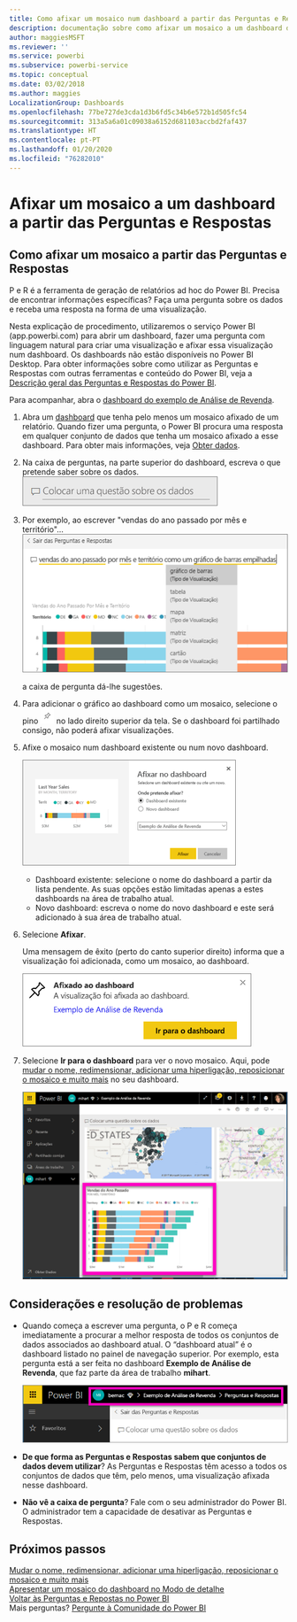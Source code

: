 ```yaml
---
title: Como afixar um mosaico num dashboard a partir das Perguntas e Respostas
description: documentação sobre como afixar um mosaico a um dashboard do Power BI a partir da caixa de Perguntas e Respostas
author: maggiesMSFT
ms.reviewer: ''
ms.service: powerbi
ms.subservice: powerbi-service
ms.topic: conceptual
ms.date: 03/02/2018
ms.author: maggies
LocalizationGroup: Dashboards
ms.openlocfilehash: 77be727de3cda1d3b6fd5c34b6e572b1d505fc54
ms.sourcegitcommit: 313a5a6a01c09038a6152d681103accbd2faf437
ms.translationtype: HT
ms.contentlocale: pt-PT
ms.lasthandoff: 01/20/2020
ms.locfileid: "76282010"
---
```

# <a name="pin-a-tile-to-a-dashboard-from-qa"></a>Afixar um mosaico a um dashboard a partir das Perguntas e Respostas
## <a name="how-to-pin-a-tile-from-qa"></a>Como afixar um mosaico a partir das Perguntas e Respostas
P e R é a ferramenta de geração de relatórios ad hoc do Power BI. Precisa de encontrar informações específicas? Faça uma pergunta sobre os dados e receba uma resposta na forma de uma visualização.

Nesta explicação de procedimento, utilizaremos o serviço Power BI (app.powerbi.com) para abrir um dashboard, fazer uma pergunta com linguagem natural para criar uma visualização e afixar essa visualização num dashboard. Os dashboards não estão disponíveis no Power BI Desktop. Para obter informações sobre como utilizar as Perguntas e Respostas com outras ferramentas e conteúdo do Power BI, veja a [Descrição geral das Perguntas e Respostas do Power BI](consumer/end-user-q-and-a.md). 

Para acompanhar, abra o [dashboard do exemplo de Análise de Revenda](sample-retail-analysis.md).


1. Abra um [dashboard](consumer/end-user-dashboards.md) que tenha pelo menos um mosaico afixado de um relatório. Quando fizer uma pergunta, o Power BI procura uma resposta em qualquer conjunto de dados que tenha um mosaico afixado a esse dashboard.  Para obter mais informações, veja [Obter dados](service-get-data.md).
2. Na caixa de perguntas, na parte superior do dashboard, escreva o que pretende saber sobre os dados.  
   ![caixa de perguntas das Perguntas e Respostas](media/service-dashboard-pin-tile-from-q-and-a/power-bi-question-box.png)
3. Por exemplo, ao escrever "vendas do ano passado por mês e território"...  
   ![escrever uma pergunta](media/service-dashboard-pin-tile-from-q-and-a/power-bi-type-q-and-a.png)

   a caixa de pergunta dá-lhe sugestões.
4. Para adicionar o gráfico ao dashboard como um mosaico, selecione o pino ![](media/service-dashboard-pin-tile-from-q-and-a/pbi_pintile.png) no lado direito superior da tela. Se o dashboard foi partilhado consigo, não poderá afixar visualizações.

5. Afixe o mosaico num dashboard existente ou num novo dashboard.

   ![Caixa de diálogo Afixar no dashboard](media/service-dashboard-pin-tile-from-q-and-a/power-bi-pin-to-dashboard.png)

   * Dashboard existente: selecione o nome do dashboard a partir da lista pendente. As suas opções estão limitadas apenas a estes dashboards na área de trabalho atual.
   * Novo dashboard: escreva o nome do novo dashboard e este será adicionado à sua área de trabalho atual.

6. Selecione **Afixar**.

   Uma mensagem de êxito (perto do canto superior direito) informa que a visualização foi adicionada, como um mosaico, ao dashboard.  

   ![Afixado ao dashboard](media/service-dashboard-pin-tile-from-q-and-a/power-bi-pin.png)
7. Selecione **Ir para o dashboard** para ver o novo mosaico. Aqui, pode [mudar o nome, redimensionar, adicionar uma hiperligação, reposicionar o mosaico e muito mais](service-dashboard-edit-tile.md) no seu dashboard.

   ![dashboard com mosaicos](media/service-dashboard-pin-tile-from-q-and-a/power-bi-pinned.png)

## <a name="considerations-and-troubleshooting"></a>Considerações e resolução de problemas
* Quando começa a escrever uma pergunta, o P e R começa imediatamente a procurar a melhor resposta de todos os conjuntos de dados associados ao dashboard atual.  O “dashboard atual” é o dashboard listado no painel de navegação superior. Por exemplo, esta pergunta está a ser feita no dashboard **Exemplo de Análise de Revenda**, que faz parte da área de trabalho **mihart**.

  ![trilhos](media/service-dashboard-pin-tile-from-q-and-a/power-bi-navbar.png)
* **De que forma as Perguntas e Respostas sabem que conjuntos de dados devem utilizar**?  As Perguntas e Respostas têm acesso a todos os conjuntos de dados que têm, pelo menos, uma visualização afixada nesse dashboard.

* **Não vê a caixa de pergunta**? Fale com o seu administrador do Power BI. O administrador tem a capacidade de desativar as Perguntas e Respostas.


## <a name="next-steps"></a>Próximos passos
[Mudar o nome, redimensionar, adicionar uma hiperligação, reposicionar o mosaico e muito mais](service-dashboard-edit-tile.md)    
[Apresentar um mosaico do dashboard no Modo de detalhe](consumer/end-user-focus.md)     
[Voltar às Perguntas e Repostas no Power BI](consumer/end-user-q-and-a.md)  
Mais perguntas? [Pergunte à Comunidade do Power BI](https://community.powerbi.com/)
